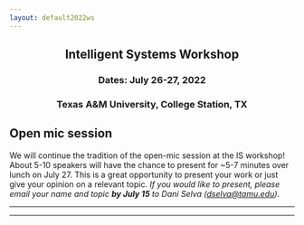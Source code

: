 ```yaml
---
layout: default2022ws
---
```


<h2 align="center">Intelligent Systems Workshop</h2>
<h3 align="center">Dates: July 26-27, 2022</h3>
<h3 align="center">Texas A&M University, College Station, TX</h3>

## Open mic session

We will continue the tradition of the open-mic session at the IS workshop! About 5-10 speakers will have the chance to present for ~5-7 minutes over lunch on July 27. This is a great opportunity to present your work or just give your opinion on a relevant topic. <i>If you would like to present, please email your name and topic <b>by July 15</b> to Dani Selva (dselva@tamu.edu).</i>

* * *
* * *

<!-- --end-of-page-- -->
